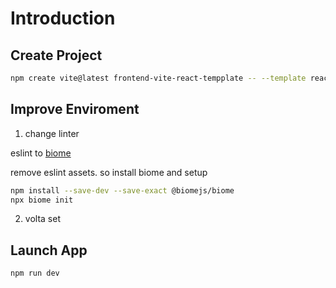 # Introduction

## Create Project

```zsh
npm create vite@latest frontend-vite-react-tempplate -- --template react-ts
```

## Improve Enviroment

1. change linter

eslint to [biome](https://biomejs.dev/)

remove eslint assets. so install biome and setup

```zsh
npm install --save-dev --save-exact @biomejs/biome
npx biome init
```

2. volta set

## Launch App

```zsh
npm run dev
```
